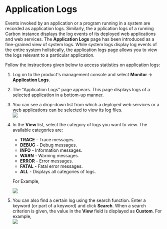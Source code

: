 # Application Logs

Events invoked by an application or a program running in a system are
recorded as application logs. Similarly, the a pplication logs of a
running Carbon instance displays the log events of its deployed web
applications and web services. The **Application Logs** page has been
introduced as a fine-grained view of system logs. While system logs
display log events of the entire system holistically, the application
logs page allows you to view the logs relevant to a particular
application.

Follow the instructions given below to access statistics on application
logs:

1.  Log on to the product's management console and select **Monitor -\>
    Application Logs**.  
2.  The "Application Logs" page appears. This page displays logs of a
    selected application in a bottom-up manner.

3.  You can see a drop-down list from which a deployed web services or a
    web applications can be selected to view its log files.  
    ![]( ../../assets/img/103329455/103329456.png)
4.  In the **View** list, select the category of logs you want to view.
    The available categories are:  

    -   **TRACE** - Trace messages.
    -   **DEBUG** - Debug messages.
    -   **INFO** - Information messages.
    -   **WARN** - Warning messages.
    -   **ERROR** - Error messages.
    -   **FATAL** - Fatal error messages.
    -   **ALL** - Displays all categories of logs.  

    For Example,

    ![]( ../../assets/img/103329455/103329457.png)

5.  You can also find a certain log using the search function. Enter a
    keyword (or part of a keyword) and click **Search**. When a search
    criterion is given, the value in the **View** field is displayed as
    **Custom**. For example,  
    ![]( ../../assets/img/103329455/103329458.png) 
